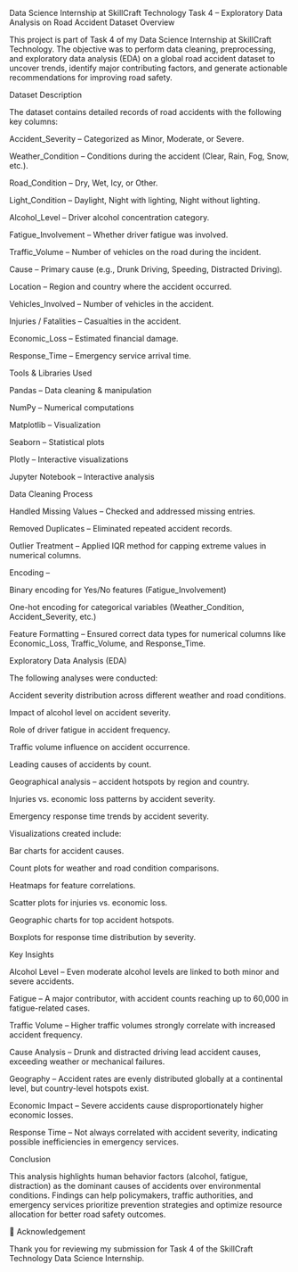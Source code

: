 Data Science Internship at SkillCraft Technology
Task 4 – Exploratory Data Analysis on Road Accident Dataset
Overview

This project is part of Task 4 of my Data Science Internship at SkillCraft Technology.
The objective was to perform data cleaning, preprocessing, and exploratory data analysis (EDA) on a global road accident dataset to uncover trends, identify major contributing factors, and generate actionable recommendations for improving road safety.

Dataset Description

The dataset contains detailed records of road accidents with the following key columns:

Accident_Severity – Categorized as Minor, Moderate, or Severe.

Weather_Condition – Conditions during the accident (Clear, Rain, Fog, Snow, etc.).

Road_Condition – Dry, Wet, Icy, or Other.

Light_Condition – Daylight, Night with lighting, Night without lighting.

Alcohol_Level – Driver alcohol concentration category.

Fatigue_Involvement – Whether driver fatigue was involved.

Traffic_Volume – Number of vehicles on the road during the incident.

Cause – Primary cause (e.g., Drunk Driving, Speeding, Distracted Driving).

Location – Region and country where the accident occurred.

Vehicles_Involved – Number of vehicles in the accident.

Injuries / Fatalities – Casualties in the accident.

Economic_Loss – Estimated financial damage.

Response_Time – Emergency service arrival time.

Tools & Libraries Used

Pandas – Data cleaning & manipulation

NumPy – Numerical computations

Matplotlib – Visualization

Seaborn – Statistical plots

Plotly – Interactive visualizations

Jupyter Notebook – Interactive analysis

Data Cleaning Process

Handled Missing Values – Checked and addressed missing entries.

Removed Duplicates – Eliminated repeated accident records.

Outlier Treatment – Applied IQR method for capping extreme values in numerical columns.

Encoding –

Binary encoding for Yes/No features (Fatigue_Involvement)

One-hot encoding for categorical variables (Weather_Condition, Accident_Severity, etc.)

Feature Formatting – Ensured correct data types for numerical columns like Economic_Loss, Traffic_Volume, and Response_Time.

Exploratory Data Analysis (EDA)

The following analyses were conducted:

Accident severity distribution across different weather and road conditions.

Impact of alcohol level on accident severity.

Role of driver fatigue in accident frequency.

Traffic volume influence on accident occurrence.

Leading causes of accidents by count.

Geographical analysis – accident hotspots by region and country.

Injuries vs. economic loss patterns by accident severity.

Emergency response time trends by accident severity.

Visualizations created include:

Bar charts for accident causes.

Count plots for weather and road condition comparisons.

Heatmaps for feature correlations.

Scatter plots for injuries vs. economic loss.

Geographic charts for top accident hotspots.

Boxplots for response time distribution by severity.

Key Insights

Alcohol Level – Even moderate alcohol levels are linked to both minor and severe accidents.

Fatigue – A major contributor, with accident counts reaching up to 60,000 in fatigue-related cases.

Traffic Volume – Higher traffic volumes strongly correlate with increased accident frequency.

Cause Analysis – Drunk and distracted driving lead accident causes, exceeding weather or mechanical failures.

Geography – Accident rates are evenly distributed globally at a continental level, but country-level hotspots exist.

Economic Impact – Severe accidents cause disproportionately higher economic losses.

Response Time – Not always correlated with accident severity, indicating possible inefficiencies in emergency services.

Conclusion

This analysis highlights human behavior factors (alcohol, fatigue, distraction) as the dominant causes of accidents over environmental conditions.
Findings can help policymakers, traffic authorities, and emergency services prioritize prevention strategies and optimize resource allocation for better road safety outcomes.

🙏 Acknowledgement

Thank you for reviewing my submission for Task 4 of the SkillCraft Technology Data Science Internship.
